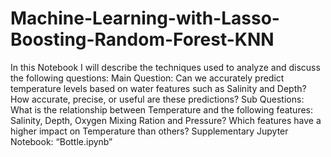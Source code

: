 # Machine-Learning-with-Lasso-Boosting-Random-Forest-KNN
In this Notebook I will describe the techniques used to analyze and discuss the following questions:  Main Question:  Can we accurately predict temperature levels based on water features such as Salinity and Depth? How accurate, precise, or useful are these predictions?  Sub Questions: What is the relationship between Temperature and the following features: Salinity, Depth, Oxygen Mixing Ration and Pressure? Which features have a higher impact on Temperature than others? Supplementary Jupyter Notebook: “Bottle.ipynb” 
